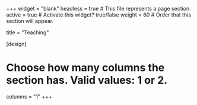 +++
widget = "blank"
headless = true  # This file represents a page section.
active = true   # Activate this widget? true/false
weight = 60  # Order that this section will appear.

title = "Teaching"

[design]
  # Choose how many columns the section has. Valid values: 1 or 2.
  columns = "1"
+++
